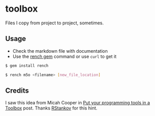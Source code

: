 # toolbox

Files I copy from project to project, sometimes.

## Usage

* Check the markdown file with documentation
* Use the [rench gem](https://github.com/mrmicahcooper/rench) command or use ```curl``` to get it

```bash
$ gem install rench

$ rench m5o <filename> [new_file_location]
```

## Credits

I saw this idea from Micah Cooper in [Put your programming tools in a Toolbox](http://hashrocket.com/blog/posts/put-your-programming-tools-in-a-toolbox) post. Thanks [RStankov](https://github.com/RStankov/toolbox) for this hint.
